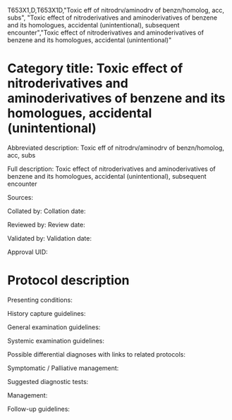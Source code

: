 T653X1,D,T653X1D,"Toxic eff of nitrodrv/aminodrv of benzn/homolog, acc, subs", "Toxic effect of nitroderivatives and aminoderivatives of benzene and its homologues, accidental (unintentional), subsequent encounter","Toxic effect of nitroderivatives and aminoderivatives of benzene and its homologues, accidental (unintentional)"
# Category title: Toxic effect of nitroderivatives and aminoderivatives of benzene and its homologues, accidental (unintentional)

Abbreviated description: Toxic eff of nitrodrv/aminodrv of benzn/homolog, acc, subs

Full description: Toxic effect of nitroderivatives and aminoderivatives of benzene and its homologues, accidental (unintentional), subsequent encounter

Sources:

Collated by:
Collation date:

Reviewed by:
Review date:

Validated by:
Validation date:

Approval UID:

# Protocol description

Presenting conditions:

History capture guidelines:

General examination guidelines:

Systemic examination guidelines:

Possible differential diagnoses with links to related protocols:

Symptomatic / Palliative management:

Suggested diagnostic tests:

Management:

Follow-up guidelines:
